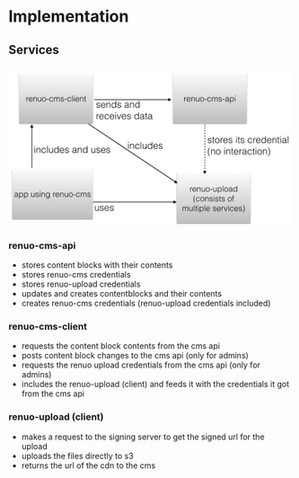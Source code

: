 # Implementation

## Services

![](renuo-cms-schema.png)

### renuo-cms-api

- stores content blocks with their contents
- stores renuo-cms credentials
- stores renuo-upload credentials
- updates and creates contentblocks and their contents
- creates renuo-cms credentials (renuo-upload credentials included)

### renuo-cms-client

- requests the content block contents from the cms api
- posts content block changes to the cms api (only for admins)
- requests the renuo upload credentials from the cms api (only for admins)
- includes the renuo-upload (client) and feeds it with the credentials it got from the cms api

### renuo-upload (client)

- makes a request to the signing server to get the signed url for the upload
- uploads the files directly to s3
- returns the url of the cdn to the cms